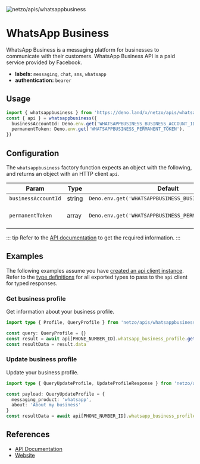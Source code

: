 
<img src="https://raw.githubusercontent.com/netzo/netzo/main/assets/apis/whatsappbusiness.svg" alt="netzo/apis/whatsappbusiness" class="mb-5 w-75px">

# WhatsApp Business

WhatsApp Business is a messaging platform for businesses to communicate with their customers. WhatsApp Business API is a paid service provided by Facebook.

- **labels:** `messaging`, `chat`, `sms`, `whatsapp`
- **authentication:** `bearer`

## Usage

```ts
import { whatsappbusiness } from 'https://deno.land/x/netzo/apis/whatsappbusiness/mod.ts'
const { api } = whatsappbusiness({
  businessAccountId: Deno.env.get('WHATSAPPBUSINESS_BUSINESS_ACCOUNT_ID'),
  permanentToken: Deno.env.get('WHATSAPPBUSINESS_PERMANENT_TOKEN'),
})
```

## Configuration

The `whatsappbusiness` factory function expects an object with the following, and returns an object with an HTTP client `api`.

| Param               | Type   | Default                                                | Description                         |
|---------------------|--------|--------------------------------------------------------|-------------------------------------|
| `businessAccountId` | string | `Deno.env.get('WHATSAPPBUSINESS_BUSINESS_ACCOUNT_ID')` | the account id                      |
| `permanentToken`    | array  | `Deno.env.get('WHATSAPPBUSINESS_PERMANENT_TOKEN')`     | the token to use for authentication |

::: tip Refer to the [API documentation](https://developers.facebook.com/docs/whatsapp/cloud-api/get-started) to get the required information.
:::

## Examples

The following examples assume you have [created an api client instance](#usage). Refer to the [type definitions](https://deno.land/x/netzo/apis/whatsappbusiness/types.ts) for all exported types to pass to the `api` client for typed responses.

### Get business profile

Get information about your business profile.

```ts
import type { Profile, QueryProfile } from 'netzo/apis/whatsappbusiness/types.ts'

const query: QueryProfile = {}
const result = await api[PHONE_NUMBER_ID].whatsapp_business_profile.get<Profile>(query)
const resultData = result.data
 ```

### Update business profile

Update your business profile.

```ts
import type { QueryUpdateProfile, UpdateProfileResponse } from 'netzo/apis/whatsappbusiness/types.ts'

const payload: QueryUpdateProfile = {
  messaging_product: 'whatsapp',
  about: 'About my business'
}
const resultData = await api[PHONE_NUMBER_ID].whatsapp_business_profile.post<UpdateProfileResponse>(payload)
 ```

## References

- [API Documentation](https://developers.facebook.com/docs/whatsapp/cloud-api/get-started)
- [Website](https://business.whatsapp.com/)
